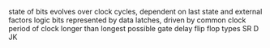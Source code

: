 state of bits evolves over clock cycles, dependent on last state and external factors
logic bits represented by data latches, driven by common clock
period of clock longer than longest possible gate delay
flip flop types
	SR
	D
	JK